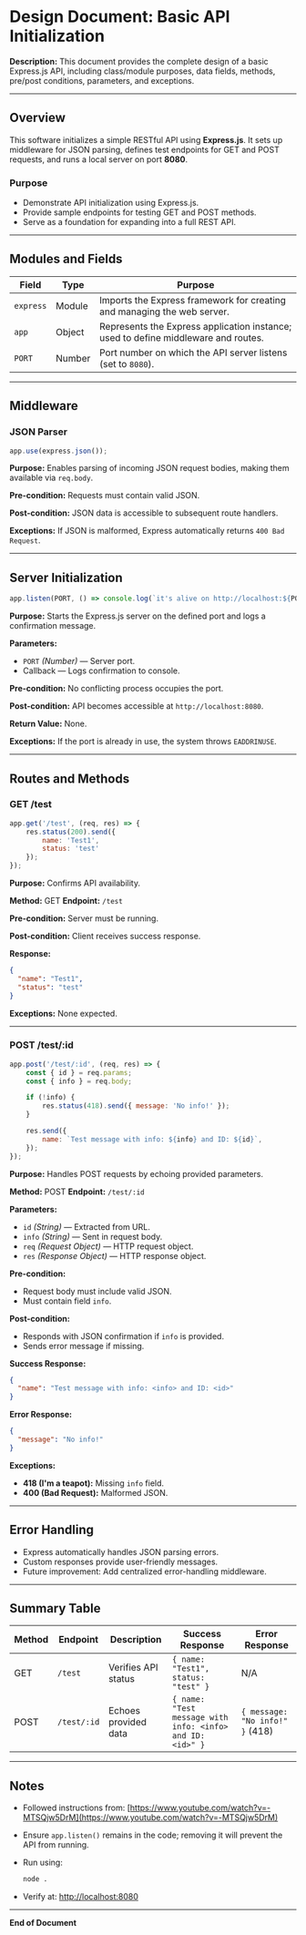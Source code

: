 # Design Document: Basic API Initialization

**Description:** This document provides the complete design of a basic Express.js API, including class/module purposes, data fields, methods, pre/post conditions, parameters, and exceptions.

---

## Overview

This software initializes a simple RESTful API using **Express.js**. It sets up middleware for JSON parsing, defines test endpoints for GET and POST requests, and runs a local server on port **8080**.

### Purpose

* Demonstrate API initialization using Express.js.
* Provide sample endpoints for testing GET and POST methods.
* Serve as a foundation for expanding into a full REST API.

---

## Modules and Fields

| Field     | Type   | Purpose                                                                            |
| --------- | ------ | ---------------------------------------------------------------------------------- |
| `express` | Module | Imports the Express framework for creating and managing the web server.            |
| `app`     | Object | Represents the Express application instance; used to define middleware and routes. |
| `PORT`    | Number | Port number on which the API server listens (set to `8080`).                       |

---

## Middleware

### **JSON Parser**

```js
app.use(express.json());
```

**Purpose:** Enables parsing of incoming JSON request bodies, making them available via `req.body`.

**Pre-condition:** Requests must contain valid JSON.

**Post-condition:** JSON data is accessible to subsequent route handlers.

**Exceptions:** If JSON is malformed, Express automatically returns `400 Bad Request`.

---

## Server Initialization

```js
app.listen(PORT, () => console.log(`it's alive on http://localhost:${PORT}`));
```

**Purpose:** Starts the Express.js server on the defined port and logs a confirmation message.

**Parameters:**

* `PORT` *(Number)* — Server port.
* Callback — Logs confirmation to console.

**Pre-condition:** No conflicting process occupies the port.

**Post-condition:** API becomes accessible at `http://localhost:8080`.

**Return Value:** None.

**Exceptions:** If the port is already in use, the system throws `EADDRINUSE`.

---

## Routes and Methods

### **GET /test**

```js
app.get('/test', (req, res) => {
    res.status(200).send({
        name: 'Test1',
        status: 'test'
    });
});
```

**Purpose:** Confirms API availability.

**Method:** GET
**Endpoint:** `/test`

**Pre-condition:** Server must be running.

**Post-condition:** Client receives success response.

**Response:**

```json
{
  "name": "Test1",
  "status": "test"
}
```

**Exceptions:** None expected.

---

### **POST /test/:id**

```js
app.post('/test/:id', (req, res) => {
    const { id } = req.params;
    const { info } = req.body;

    if (!info) {
        res.status(418).send({ message: 'No info!' });
    }

    res.send({
        name: `Test message with info: ${info} and ID: ${id}`,
    });
});
```

**Purpose:** Handles POST requests by echoing provided parameters.

**Method:** POST
**Endpoint:** `/test/:id`

**Parameters:**

* `id` *(String)* — Extracted from URL.
* `info` *(String)* — Sent in request body.
* `req` *(Request Object)* — HTTP request object.
* `res` *(Response Object)* — HTTP response object.

**Pre-condition:**

* Request body must include valid JSON.
* Must contain field `info`.

**Post-condition:**

* Responds with JSON confirmation if `info` is provided.
* Sends error message if missing.

**Success Response:**

```json
{
  "name": "Test message with info: <info> and ID: <id>"
}
```

**Error Response:**

```json
{
  "message": "No info!"
}
```

**Exceptions:**

* **418 (I'm a teapot):** Missing `info` field.
* **400 (Bad Request):** Malformed JSON.

---

## Error Handling

* Express automatically handles JSON parsing errors.
* Custom responses provide user-friendly messages.
* Future improvement: Add centralized error-handling middleware.

---

## Summary Table

| Method | Endpoint    | Description          | Success Response                                          | Error Response                  |
| ------ | ----------- | -------------------- | --------------------------------------------------------- | ------------------------------- |
| GET    | `/test`     | Verifies API status  | `{ name: "Test1", status: "test" }`                       | N/A                             |
| POST   | `/test/:id` | Echoes provided data | `{ name: "Test message with info: <info> and ID: <id>" }` | `{ message: "No info!" }` (418) |

---

## Notes

* Followed instructions from: [https://www.youtube.com/watch?v=-MTSQjw5DrM](https://www.youtube.com/watch?v=-MTSQjw5DrM)
* Ensure `app.listen()` remains in the code; removing it will prevent the API from running.
* Run using:

  ```bash
  node .
  ```
* Verify at: [http://localhost:8080](http://localhost:8080)

---

**End of Document**
